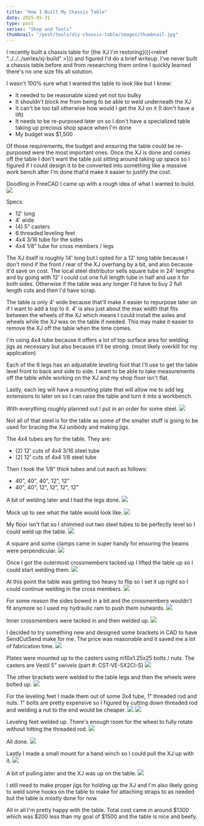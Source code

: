 ```yaml
---
title: "How I Built My Chassis Table"
date: 2025-05-31
type: post
series: "Shop and Tools"
thumbnail: "/post/tools/diy-chassis-table/images/thumbnail.jpg"
---
```


I recently built a chassis table for [the XJ I'm restoring]({{<relref "../../../series/xj-build" >}}) and figured I'd do a brief writeup. I've never built a chassis table before and from researching them online I quickly learned there's no one size fits all solution. 

I wasn't 100% sure what I wanted the table to look like but I knew:
- It needed to be reasonable sized yet not too bulky
- It shouldn't block me from being to be able to weld underneath the XJ
- It can't be too tall otherwise how would I get the XJ on it (I don't have a lift)
- It needs to be re-purposed later on so I don't have a specialized table taking up precious shop space when I'm done
- My budget was $1,500

Of those requirements, the budget and ensuring the table could be re-purposed were the most important ones. Once the XJ is done and comes off the table I don't want the table just sitting around taking up space so I figured if I could design it to be converted into something like a massive work bench after I'm done that'd make it easier to justify the cost.

Doodling in FreeCAD I came up with a rough idea of what I wanted to build.
![](./images/1.png)

Specs:
- 12' long
- 4' wide
- (4) 5" casters
- 6 threaded leveling feet
- 4x4 3/16 tube for the sides
- 4x4 1/8" tube for cross members / legs

The XJ itself is roughly 14' long but I opted for a 12' long table because I don't mind if the front / rear of the XJ overhang by a bit, and also because it'd save on cost. The local steel distributor sells square tube in 24' lengths and by going with 12' I could cut one full length tube in half and use it for both sides. Otherwise if the table was any longer I'd have to buy 2 full length cuts and then I'd have scrap.

The table is only 4' wide because that'll make it easier to repurpose later on if I want to add a top to it. 4' is also just about the max width that fits between the wheels of the XJ which means I could install the axles and wheels while the XJ was on the table if needed. This may make it easier to remove the XJ off the table when the time comes.

I'm using 4x4 tube because it offers a lot of top surface area for welding jigs as necessary but also because it'll be strong. (most likely overkill for my application)

Each of the 6 legs has an adjustable leveling foot that I'll use to get the table level front to back and side to side. I want to be able to take measurements off the table while working on the XJ and my shop floor isn't flat.

Lastly, each leg will have a mounting plate that will allow me to add leg extensions to later on so I can raise the table and turn it into a workbench. 

With everything roughly planned out I put in an order for some steel.
![](./images/2.jpg)

Not all of that steel is for the table as some of the smaller stuff is going to be used for bracing the XJ unibody and making jigs.

The 4x4 tubes are for the table. They are:
- (2) 12' cuts of 4x4 3/16 steel tube
- (2) 12' cuts of 4x4 1/8 steel tube

Then I took the 1/8" thick tubes and cut each as follows:
- 40", 40", 40", 12", 12"
- 40", 40", 12", 12", 12", 12"

A bit of welding later and I had the legs done.
![](./images/3.jpg)

Mock up to see what the table would look like.
![](./images/4.jpg)

My floor isn't flat so I shimmed out two steel tubes to be perfectly level so I could weld up the table.
![](./images/5.jpg)

A square and some clamps came in super handy for ensuring the beams were perpendicular.
![](./images/6.jpg)

Once I got the outermost crossmembers tacked up I lifted the table up so I could start welding them.
![](./images/7.jpg)

At this point the table was getting too heavy to flip so I set it up right so I could continue welding in the cross members.
![](./images/8.jpg)

For some reason the sides bowed in a bit and the crossmembers wouldn't fit anymore so I used my hydraulic ram to push them outwards.
![](./images/9.jpg)

Inner crossmembers were tacked in and then welded up.
![](./images/11.jpg)

I decided to try something new and designed some brackets in CAD to have SendCutSend make for me. The price was reasonable and it saved me a lot of fabrication time.
![](./images/12.jpg)

Plates were mounted up to the casters using m10x1.25x25 bolts / nuts. The casters are Vestil 5" swivels (part #: CST-VE-5X2CI-S)
![](./images/13.jpg)

The other brackets were welded to the table legs and then the wheels were bolted up.
![](./images/14.jpg)

For the leveling feet I made them out of some 3x4 tube, 1" threaded rod and nuts. 1" bolts are pretty expensive so I figured by cutting down threaded rod and welding a nut to the end would be cheaper.
![](./images/15.jpg)
![](./images/16.jpg)

Leveling feet welded up. There's enough room for the wheel to fully rotate without hitting the threaded rod.
![](./images/17.jpg)

All done.
![](./images/18.jpg)

Lastly I made a small mount for a hand winch so I could pull the XJ up with it.
![](./images/19.jpg)

A bit of pulling later and the XJ was up on the table.
![](./images/20.jpg)

I still need to make proper jigs for holding up the XJ and I'm also likely going to weld some hooks on the table to make for attaching straps to as needed but the table is mostly done for now.

All in all I'm pretty happy with the table. Total cost came in around $1300 which was $200 less than my goal of $1500 and the table is nice and beefy.